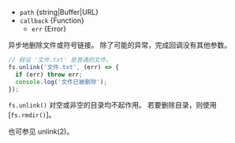 <!-- YAML
added: v0.0.2
changes:
  - version: v10.0.0
    pr-url: https://github.com/nodejs/node/pull/12562
    description: 参数 `callback` 不再是可选的。 
      如果不传入，则在运行时会抛出 `TypeError`。
  - version: v7.6.0
    pr-url: https://github.com/nodejs/node/pull/10739
    description: 参数 `path` 可以是 WHATWG `URL` 对象（使用 `file:` 协议）。 
      该支持目前仍是实验的。
  - version: v7.0.0
    pr-url: https://github.com/nodejs/node/pull/7897
    description: 参数 `callback` 不再是可选的。 
      如果不传入，则会触发弃用警告（id 为 DEP0013）。
-->

* `path` {string|Buffer|URL}
* `callback` {Function}
  * `err` {Error}

异步地删除文件或符号链接。
除了可能的异常，完成回调没有其他参数。

```js
// 假设 '文件.txt' 是普通的文件。
fs.unlink('文件.txt', (err) => {
  if (err) throw err;
  console.log('文件已被删除');
});
```

`fs.unlink()` 对空或非空的目录均不起作用。
若要删除目录，则使用 [`fs.rmdir()`]。

也可参见 unlink(2)。

